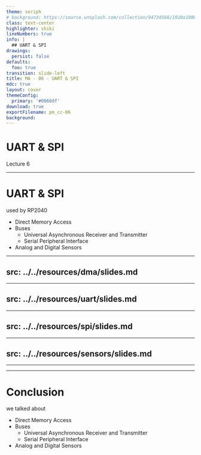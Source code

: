 ```yaml
---
theme: seriph
# background: https://source.unsplash.com/collection/94734566/1920x1080
class: text-center
highlighter: shiki
lineNumbers: true
info: |
  ## UART & SPI
drawings:
  persist: false
defaults:
  foo: true
transition: slide-left
title: MA - 06 - UART & SPI
mdc: true
layout: cover
themeConfig:
  primary: '#0060df'
download: true
exportFilename: pm_cc-06
background:
---
```


# UART & SPI
Lecture 6

---

# UART & SPI
used by RP2040

- Direct Memory Access
- Buses
  - Universal Asynchronous Receiver and Transmitter
  - Serial Peripheral Interface
- Analog and Digital Sensors

<!-- DMA -->

---
src: ../../resources/dma/slides.md
---

<!-- UART -->

---
src: ../../resources/uart/slides.md
---

<!-- SPI -->

---
src: ../../resources/spi/slides.md
---

<!-- Sensors -->

---
src: ../../resources/sensors/slides.md
---

---
---
# Conclusion
we talked about

- Direct Memory Access
- Buses
  - Universal Asynchronous Receiver and Transmitter
  - Serial Peripheral Interface
- Analog and Digital Sensors

